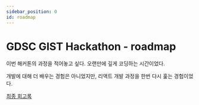 ```yaml
---
sidebar_position: 0
id: roadmap
---
```


# GDSC GIST Hackathon - roadmap

이번 해커톤의 과정을 적어놓고 싶다. 오랜만에 깊게 코딩하는 시간이었다. 

개발에 대해 더 배우는 경험은 아니었지만, 리액트 개발 과정을 한번 다시 훑는 경험이었다. 

[최종 회고록](./review)
